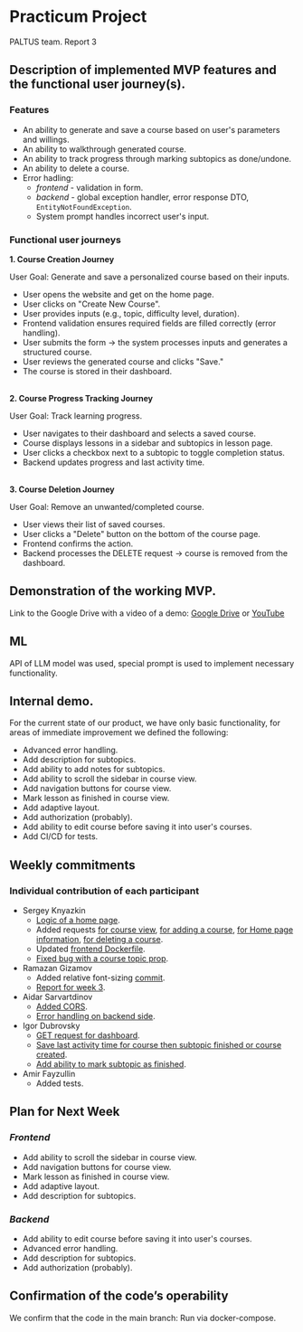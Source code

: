 # Practicum Project  
PALTUS team. Report 3

## Description of implemented MVP features and the functional user journey(s).

### Features

- An ability to generate and save a course based on user's parameters and willings.
- An ability to walkthrough generated course.
- An ability to track progress through marking subtopics as done/undone.
- An ability to delete a course.
- Error hadling:
  - *frontend* - validation in form.
  - *backend* - global exception handler, error response DTO, `EntityNotFoundException`.
  - System prompt handles incorrect user's input.
 
### Functional user journeys

**1. Course Creation Journey**

User Goal: Generate and save a personalized course based on their inputs.
  - User opens the website and get on the home page.
  - User clicks on "Create New Course".    
  - User provides inputs (e.g., topic, difficulty level, duration).    
  - Frontend validation ensures required fields are filled correctly (error handling).
  - User submits the form -> the system processes inputs and generates a structured course.    
  - User reviews the generated course and clicks "Save."    
  - The course is stored in their dashboard.<br><br>

**2. Course Progress Tracking Journey**
   
User Goal: Track learning progress.
 - User navigates to their dashboard and selects a saved course.
 - Course displays lessons in a sidebar and subtopics in lesson page.  
 - User clicks a checkbox next to a subtopic to toggle completion status.  
 - Backend updates progress and last activity time.<br><br>

**3. Course Deletion Journey**

User Goal: Remove an unwanted/completed course.
 - User views their list of saved courses.
 - User clicks a "Delete" button on the bottom of the course page.  
 - Frontend confirms the action.  
 - Backend processes the DELETE request -> course is removed from the dashboard.
  

## Demonstration of the working MVP.

Link to the Google Drive with a video of a demo: [Google Drive](https://drive.google.com/file/d/1U965BjmcHg4k0Sn7m1Pr5RkGVyV-7cxI/view?usp=sharing) or [YouTube](https://youtu.be/WMYTLf23UPk)

## ML

API of LLM model was used, special prompt is used to implement necessary functionality.

## Internal demo.

For the current state of our product, we have only basic functionality, for areas of immediate improvement we defined the following:

  - Advanced error handling.
  - Add description for subtopics.
  - Add ability to add notes for subtopics.
  - Add ability to scroll the sidebar in course view.
  - Add navigation buttons for course view.
  - Mark lesson as finished in course view.
  - Add adaptive layout.
  - Add authorization (probably).
  - Add ability to edit course before saving it into user's courses.
  - Add CI/CD for tests.

## Weekly commitments

### Individual contribution of each participant

- Sergey Knyazkin
  - [Logic of a home page](https://github.com/IU-Capstone-Project-2025/PALTUS/commit/c11f3d1324c9db4cff5e4e5c3c7bcfd43d35f76e).
  - Added requests [for course view](https://github.com/IU-Capstone-Project-2025/PALTUS/commit/57d271bbe3c2ebf6e503cbe3ebcc0099793197e2), [for adding a course](https://github.com/IU-Capstone-Project-2025/PALTUS/commit/7dc93b718e3ceace5ea73d48ed83a435c98dfbbe), [for Home page information](https://github.com/IU-Capstone-Project-2025/PALTUS/commit/e09d4525c02e72133946fa43c7ae7d26ec4069ad), [for deleting a course](https://github.com/IU-Capstone-Project-2025/PALTUS/commit/1c278f2e9226aa63fcb884c6665f31a5bcd869c6).
  - Updated [frontend Dockerfile](https://github.com/IU-Capstone-Project-2025/PALTUS/commit/a0fce64b15569d9f3f5b95aa02351079cbc2d001).
  - [Fixed bug with a course topic prop](https://github.com/IU-Capstone-Project-2025/PALTUS/commit/02216e4b396aa40ca29d0b4404903c257752354c).
- Ramazan Gizamov
  - Added relative font-sizing [commit](https://github.com/IU-Capstone-Project-2025/PALTUS/commit/bfc99b9f9874fbe8acb8704685ea62427faa64b3).
  - [Report for week 3](https://github.com/poeticlama/PALTUS/new/master/content/docs/2025/PALTUS/week3.md).
- Aidar Sarvartdinov
  - [Added CORS](https://github.com/IU-Capstone-Project-2025/PALTUS/commit/c4c6b3e3d4af33f4f3a71083c3e26024c0b4462a).
  - [Error handling on backend side](https://github.com/IU-Capstone-Project-2025/PALTUS/commit/317176addc83722d5b4eab24d5ff5ca4a035cc09).
- Igor Dubrovsky
  - [GET request for dashboard](https://github.com/IU-Capstone-Project-2025/PALTUS/commit/3e25acefe019224f2c3f7f80e8fd80099bc54c63).
  - [Save last activity time for course then subtopic finished or course created](https://github.com/IU-Capstone-Project-2025/PALTUS/commit/4180d299f0c2029c59cf42b51fec42fae83cc5c1).
  - [Add ability to mark subtopic as finished](https://github.com/IU-Capstone-Project-2025/PALTUS/commit/216c1df7ad858227e762a7847cad717c2a6082de).
- Amir Fayzullin
  - Added tests.

## Plan for Next Week

### *Frontend*

- Add ability to scroll the sidebar in course view.
- Add navigation buttons for course view.
- Mark lesson as finished in course view.
- Add adaptive layout.
- Add description for subtopics.

### *Backend*
  - Add ability to edit course before saving it into user's courses.
  - Advanced error handling.
  - Add description for subtopics.
  - Add authorization (probably).

## Confirmation of the code’s operability

We confirm that the code in the main branch:
Run via docker-compose.



